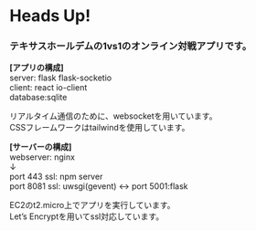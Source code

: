 # Heads Up!
### テキサスホールデムの1vs1のオンライン対戦アプリです。<br>

**[アプリの構成]**<br>
server: flask flask-socketio<br>
client: react io-client<br>
database:sqlite<br>

リアルタイム通信のために、websocketを用いています。<br>
CSSフレームワークはtailwindを使用しています。

**[サーバーの構成]**<br>
webserver: nginx<br>
↓<br>
port 443 ssl: npm server<br>
port 8081 ssl: uwsgi(gevent)  <-> port 5001:flask<br> 

EC2のt2.micro上でアプリを実行しています。<br>
Let’s Encryptを用いてssl対応しています。<br>